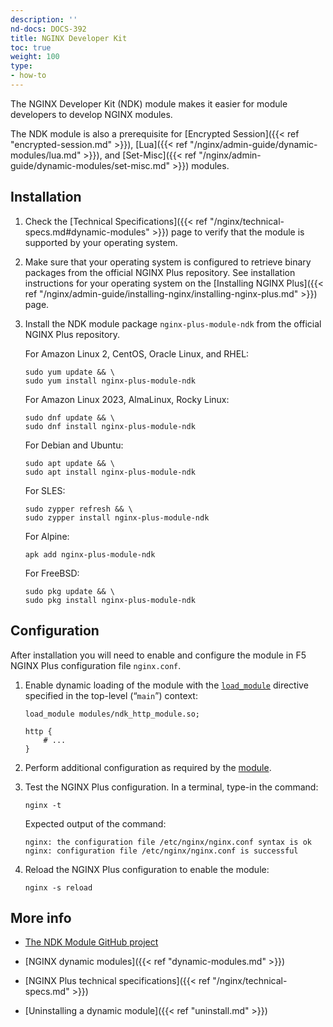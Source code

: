 ```yaml
---
description: ''
nd-docs: DOCS-392
title: NGINX Developer Kit
toc: true
weight: 100
type:
- how-to
---
```


The NGINX Developer Kit (NDK) module makes it easier for module developers to develop NGINX modules.

The NDK module is also a prerequisite for [Encrypted Session]({{< ref "encrypted-session.md" >}}), [Lua]({{< ref "/nginx/admin-guide/dynamic-modules/lua.md" >}}), and [Set-Misc]({{< ref "/nginx/admin-guide/dynamic-modules/set-misc.md" >}}) modules.

## Installation

1. Check the [Technical Specifications]({{< ref "/nginx/technical-specs.md#dynamic-modules" >}}) page to verify that the module is supported by your operating system.

2. Make sure that your operating system is configured to retrieve binary packages from the official NGINX Plus repository. See installation instructions for your operating system on the [Installing NGINX Plus]({{< ref "/nginx/admin-guide/installing-nginx/installing-nginx-plus.md" >}}) page.

3. Install the NDK module package `nginx-plus-module-ndk` from the official NGINX Plus repository.

   For Amazon Linux 2, CentOS, Oracle Linux, and RHEL:

   ```shell
   sudo yum update && \
   sudo yum install nginx-plus-module-ndk
   ```

   For Amazon Linux 2023, AlmaLinux, Rocky Linux:

   ```shell
   sudo dnf update && \
   sudo dnf install nginx-plus-module-ndk
   ```

   For Debian and Ubuntu:

   ```shell
   sudo apt update && \
   sudo apt install nginx-plus-module-ndk
   ```

   For SLES:

   ```shell
   sudo zypper refresh && \
   sudo zypper install nginx-plus-module-ndk
   ```

   For Alpine:

   ```shell
   apk add nginx-plus-module-ndk
   ```

   For FreeBSD:

   ```shell
   sudo pkg update && \
   sudo pkg install nginx-plus-module-ndk
   ```

## Configuration

After installation you will need to enable and configure the module in F5 NGINX Plus configuration file `nginx.conf`.

1. Enable dynamic loading of the module with the [`load_module`](https://nginx.org/en/docs/ngx_core_module.html#load_module) directive specified in the top-level (“`main`”) context:

   ```nginx
   load_module modules/ndk_http_module.so;

   http {
       # ...
   }
   ```

2. Perform additional configuration as required by the [module](https://github.com/vision5/ngx_devel_kit).

3. Test the NGINX Plus configuration. In a terminal, type-in the command:

    ```shell
    nginx -t
    ```

    Expected output of the command:

    ```shell
    nginx: the configuration file /etc/nginx/nginx.conf syntax is ok
    nginx: configuration file /etc/nginx/nginx.conf is successful
    ```

4. Reload the NGINX Plus configuration to enable the module:

    ```shell
    nginx -s reload
    ```

## More info

- [The NDK Module GitHub project](https://github.com/vision5/ngx_devel_kit)

- [NGINX dynamic modules]({{< ref "dynamic-modules.md" >}})

- [NGINX Plus technical specifications]({{< ref "/nginx/technical-specs.md" >}})

- [Uninstalling a dynamic module]({{< ref "uninstall.md" >}})

